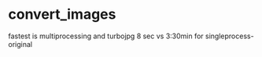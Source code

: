 # convert_images

fastest is multiprocessing and turbojpg 8 sec vs 3:30min for singleprocess-original
